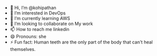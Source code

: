 - 👋 Hi, I’m @kohipathan
- 👀 I’m interested in DevOps
- 🌱 I’m currently learning AWS
- 💞️ I’m looking to collaborate on My work
- 📫 How to reach me linkedin
- 😄 Pronouns: she
- ⚡ Fun fact: Human teeth are the only part of the body that can't heal themselves.

<!---
kohipathan/kohipathan is a ✨ special ✨ repository because its `README.md` (this file) appears on your GitHub profile.
You can click the Preview link to take a look at your changes.
--->
